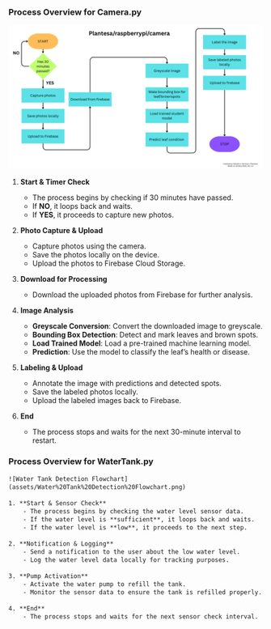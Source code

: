### Process Overview for Camera.py

![Upload Firebase Flowchart](assets/Upload%20Firebase%20Flowchart.png)

1. **Start & Timer Check**  
    - The process begins by checking if 30 minutes have passed.  
    - If **NO**, it loops back and waits.  
    - If **YES**, it proceeds to capture new photos.

2. **Photo Capture & Upload**  
    - Capture photos using the camera.  
    - Save the photos locally on the device.  
    - Upload the photos to Firebase Cloud Storage.

3. **Download for Processing**  
    - Download the uploaded photos from Firebase for further analysis.

4. **Image Analysis**  
    - **Greyscale Conversion**: Convert the downloaded image to greyscale.  
    - **Bounding Box Detection**: Detect and mark leaves and brown spots.  
    - **Load Trained Model**: Load a pre-trained machine learning model.  
    - **Prediction**: Use the model to classify the leaf’s health or disease.

5. **Labeling & Upload**  
    - Annotate the image with predictions and detected spots.  
    - Save the labeled photos locally.  
    - Upload the labeled images back to Firebase.

6. **End**  
    - The process stops and waits for the next 30-minute interval to restart.

### Process Overview for WaterTank.py

    ![Water Tank Detection Flowchart](assets/Water%20Tank%20Detection%20Flowchart.png)

    1. **Start & Sensor Check**  
        - The process begins by checking the water level sensor data.  
        - If the water level is **sufficient**, it loops back and waits.  
        - If the water level is **low**, it proceeds to the next step.

    2. **Notification & Logging**  
        - Send a notification to the user about the low water level.  
        - Log the water level data locally for tracking purposes.

    3. **Pump Activation**  
        - Activate the water pump to refill the tank.  
        - Monitor the sensor data to ensure the tank is refilled properly.

    4. **End**  
        - The process stops and waits for the next sensor check interval.